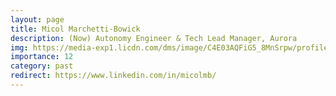 ```yaml
---
layout: page
title: Micol Marchetti-Bowick
description: (Now) Autonomy Engineer & Tech Lead Manager, Aurora
img: https://media-exp1.licdn.com/dms/image/C4E03AQFiG5_8MnSrpw/profile-displayphoto-shrink_800_800/0/1549777284403?e=1641427200&v=beta&t=LrdJFS2CG3rmwEMIF0alWBRYsJbeza4g5NOGRUo-Fpg
importance: 12
category: past
redirect: https://www.linkedin.com/in/micolmb/
---
```

